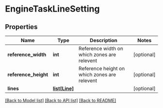# EngineTaskLineSetting

## Properties
Name | Type | Description | Notes
------------ | ------------- | ------------- | -------------
**reference_width** | **int** | Reference width on which zones are relevent | [optional] 
**reference_height** | **int** | Reference height on which zones are relevent | [optional] 
**lines** | [**list[Line]**](Line.md) |  | [optional] 

[[Back to Model list]](../README.md#documentation-for-models) [[Back to API list]](../README.md#documentation-for-api-endpoints) [[Back to README]](../README.md)

